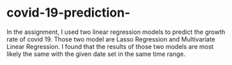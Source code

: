 # covid-19-prediction-
In the assignment, I used two linear regression models to predict the growth rate of covid 19. Those two model are Lasso Regression and Multivariate Linear Regression. I found that the results of those two models are most likely the same with the given date set in the same time range. 
